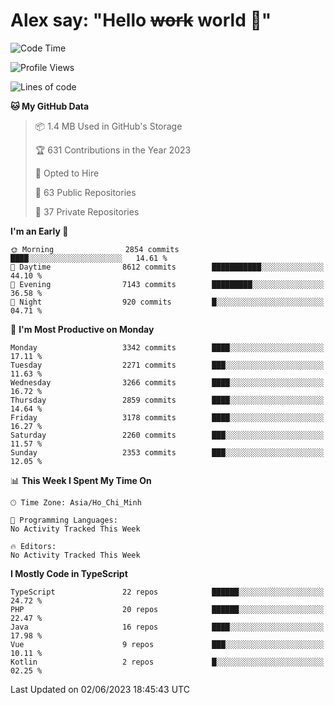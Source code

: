 # Alex say: "Hello ~~work~~ world 🐾"

<!--START_SECTION:waka-->
![Code Time](http://img.shields.io/badge/Code%20Time-839%20hrs%205%20mins-blue)

![Profile Views](http://img.shields.io/badge/Profile%20Views-0-blue)

![Lines of code](https://img.shields.io/badge/From%20Hello%20World%20I%27ve%20Written-41.0%20million%20lines%20of%20code-blue)

**🐱 My GitHub Data** 

> 📦 1.4 MB Used in GitHub's Storage 
 > 
> 🏆 631 Contributions in the Year 2023
 > 
> 💼 Opted to Hire
 > 
> 📜 63 Public Repositories 
 > 
> 🔑 37 Private Repositories 
 > 
**I'm an Early 🐤** 

```text
🌞 Morning                2854 commits        ████░░░░░░░░░░░░░░░░░░░░░   14.61 % 
🌆 Daytime                8612 commits        ███████████░░░░░░░░░░░░░░   44.10 % 
🌃 Evening                7143 commits        █████████░░░░░░░░░░░░░░░░   36.58 % 
🌙 Night                  920 commits         █░░░░░░░░░░░░░░░░░░░░░░░░   04.71 % 
```
📅 **I'm Most Productive on Monday** 

```text
Monday                   3342 commits        ████░░░░░░░░░░░░░░░░░░░░░   17.11 % 
Tuesday                  2271 commits        ███░░░░░░░░░░░░░░░░░░░░░░   11.63 % 
Wednesday                3266 commits        ████░░░░░░░░░░░░░░░░░░░░░   16.72 % 
Thursday                 2859 commits        ████░░░░░░░░░░░░░░░░░░░░░   14.64 % 
Friday                   3178 commits        ████░░░░░░░░░░░░░░░░░░░░░   16.27 % 
Saturday                 2260 commits        ███░░░░░░░░░░░░░░░░░░░░░░   11.57 % 
Sunday                   2353 commits        ███░░░░░░░░░░░░░░░░░░░░░░   12.05 % 
```


📊 **This Week I Spent My Time On** 

```text
🕑︎ Time Zone: Asia/Ho_Chi_Minh

💬 Programming Languages: 
No Activity Tracked This Week

🔥 Editors: 
No Activity Tracked This Week
```

**I Mostly Code in TypeScript** 

```text
TypeScript               22 repos            ██████░░░░░░░░░░░░░░░░░░░   24.72 % 
PHP                      20 repos            ██████░░░░░░░░░░░░░░░░░░░   22.47 % 
Java                     16 repos            ████░░░░░░░░░░░░░░░░░░░░░   17.98 % 
Vue                      9 repos             ███░░░░░░░░░░░░░░░░░░░░░░   10.11 % 
Kotlin                   2 repos             █░░░░░░░░░░░░░░░░░░░░░░░░   02.25 % 
```




 Last Updated on 02/06/2023 18:45:43 UTC
<!--END_SECTION:waka-->
